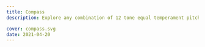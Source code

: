 ```yaml
---
title: Compass
description: Explore any combination of 12 tone equal temperament pitches

cover: compass.svg
date: 2021-04-20
---
```



<client-only>
  <chroma-compass />
</client-only>

